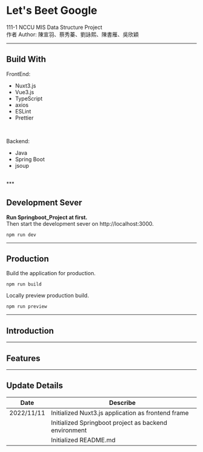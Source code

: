 # **Let's Beet Google** #
111-1 NCCU MIS Data Structure Project<br>
作者 Author: 陳宣羽、蔡秀蓁、劉詠熙、陳書雁、吳欣穎
***

## **Build With** ##
FrontEnd:
* Nuxt3.js
* Vue3.js
* TypeScript
* axios
* ESLint
* Prettier
<br>

Backend:
* Java
* Spring Boot
* jsoup
<br>
***

## **Development Sever** ##
**Run Springboot_Project at first.**<br>
Then start the development sever on http://localhost:3000.
```
npm run dev
```
***

## **Production** ##
Build the application for production.
```
npm run build
```
Locally preview production build.
```
npm run preview
```
***

## **Introduction** ##
***

## **Features** ##
***

## **Update Details** ##
| Date | Describe |
| --- | --- |
| 2022/11/11 | Initialized Nuxt3.js application as frontend frame |
|            | Initialized Springboot project as backend environment |
|            | Initialized README.md |